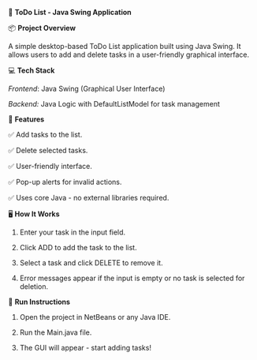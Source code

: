 

📝 **ToDo List - Java Swing Application** 

📦 **Project Overview**

A simple desktop-based ToDo List application built using Java Swing. It allows users to add and delete tasks in a user-friendly graphical interface.


💻 **Tech Stack**

*Frontend*: Java Swing (Graphical User Interface)

*Backend:* Java Logic with DefaultListModel for task management




🎯 **Features**

✅ Add tasks to the list.

✅ Delete selected tasks.

✅ User-friendly interface.

✅ Pop-up alerts for invalid actions.

✅ Uses core Java - no external libraries required.


🖥️ **How It Works**

1. Enter your task in the input field.


2. Click ADD to add the task to the list.


3. Select a task and click DELETE to remove it.


4. Error messages appear if the input is empty or no task is selected for deletion.


🚀 **Run Instructions**

1. Open the project in NetBeans or any Java IDE.


2. Run the Main.java file.


3. The GUI will appear - start adding tasks!

